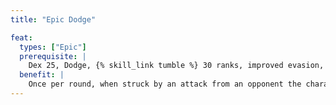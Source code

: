 ```yaml
---
title: "Epic Dodge"

feat:
  types: ["Epic"]
  prerequisite: |
    Dex 25, Dodge, {% skill_link tumble %} 30 ranks, improved evasion, defensive roll class feature.
  benefit: |
    Once per round, when struck by an attack from an opponent the character has designated as the object of his or her dodge, the character may automatically avoid all damage from the attack.
---
```

